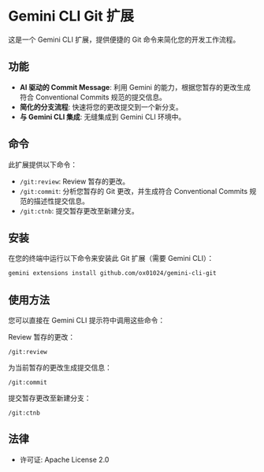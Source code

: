 # Gemini CLI Git 扩展

这是一个 Gemini CLI 扩展，提供便捷的 Git 命令来简化您的开发工作流程。

## 功能

- **AI 驱动的 Commit Message**: 利用 Gemini 的能力，根据您暂存的更改生成符合 Conventional Commits 规范的提交信息。
- **简化的分支流程**: 快速将您的更改提交到一个新分支。
- **与 Gemini CLI 集成**: 无缝集成到 Gemini CLI 环境中。

## 命令

此扩展提供以下命令：

- `/git:review`: Review 暂存的更改。
- `/git:commit`: 分析您暂存的 Git 更改，并生成符合 Conventional Commits 规范的描述性提交信息。
- `/git:ctnb`: 提交暂存更改至新建分支。

## 安装

在您的终端中运行以下命令来安装此 Git 扩展（需要 Gemini CLI）：

```bash
gemini extensions install github.com/ox01024/gemini-cli-git
```

## 使用方法

您可以直接在 Gemini CLI 提示符中调用这些命令：

Review 暂存的更改：
```
/git:review
```

为当前暂存的更改生成提交信息：
```
/git:commit
```

提交暂存更改至新建分支：
```
/git:ctnb
```

## 法律

- 许可证: Apache License 2.0